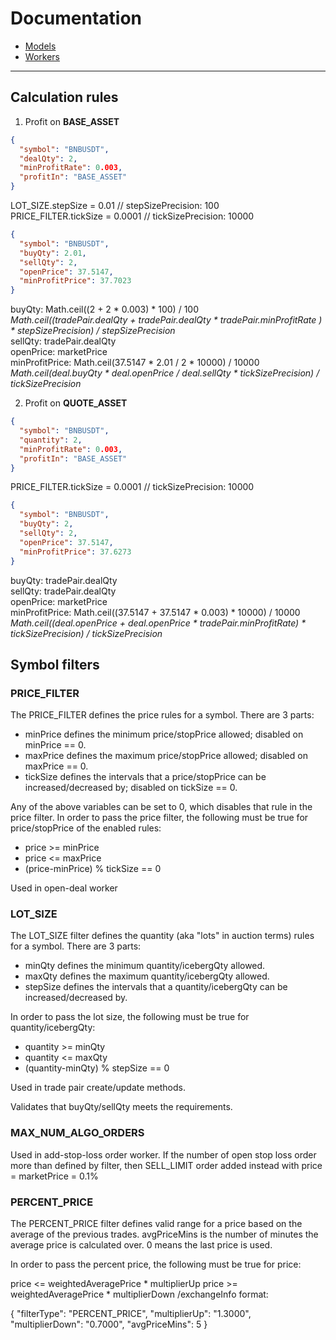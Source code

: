 # Documentation

- [Models](/docs/models.md)
- [Workers](/docs/workers.md)

---

## Calculation rules

1. Profit on **BASE_ASSET**
 
```json
{
  "symbol": "BNBUSDT",
  "dealQty": 2,
  "minProfitRate": 0.003,
  "profitIn": "BASE_ASSET"
}
```

LOT_SIZE.stepSize = 0.01       // stepSizePrecision: 100<br>
PRICE_FILTER.tickSize = 0.0001 // tickSizePrecision: 10000

```json
{
  "symbol": "BNBUSDT",
  "buyQty": 2.01, 
  "sellQty": 2,
  "openPrice": 37.5147,
  "minProfitPrice": 37.7023
}
```

buyQty: Math.ceil((2 + 2 * 0.003) * 100) / 100 <br>
*Math.ceil((tradePair.dealQty + tradePair.dealQty * tradePair.minProfitRate ) * stepSizePrecision) / stepSizePrecision*<br>
sellQty: tradePair.dealQty<br>
openPrice: marketPrice<br>
minProfitPrice: Math.ceil(37.5147 * 2.01 / 2 * 10000) / 10000<br>
*Math.ceil(deal.buyQty * deal.openPrice / deal.sellQty * tickSizePrecision) / tickSizePrecision*

2. Profit on **QUOTE_ASSET**
 
```json
{
  "symbol": "BNBUSDT",
  "quantity": 2,
  "minProfitRate": 0.003,
  "profitIn": "BASE_ASSET"
}
```

PRICE_FILTER.tickSize = 0.0001 // tickSizePrecision: 10000

```json
{
  "symbol": "BNBUSDT",
  "buyQty": 2,    
  "sellQty": 2,
  "openPrice": 37.5147,
  "minProfitPrice": 37.6273
}
```

buyQty: tradePair.dealQty<br>
sellQty: tradePair.dealQty<br>
openPrice: marketPrice<br>
minProfitPrice: Math.ceil((37.5147 + 37.5147 * 0.003) * 10000) / 10000<br>
*Math.ceil((deal.openPrice + deal.openPrice * tradePair.minProfitRate) * tickSizePrecision) / tickSizePrecision*


## Symbol filters

### PRICE_FILTER

The PRICE_FILTER defines the price rules for a symbol. There are 3 parts:

- minPrice defines the minimum price/stopPrice allowed; disabled on minPrice == 0.
- maxPrice defines the maximum price/stopPrice allowed; disabled on maxPrice == 0.
- tickSize defines the intervals that a price/stopPrice can be increased/decreased by; disabled on tickSize == 0.

Any of the above variables can be set to 0, which disables that rule in the price filter. In order to pass the price filter, the following must be true for price/stopPrice of the enabled rules:

- price >= minPrice
- price <= maxPrice
- (price-minPrice) % tickSize == 0

Used in open-deal worker


### LOT_SIZE

The LOT_SIZE filter defines the quantity (aka "lots" in auction terms) rules for a symbol. There are 3 parts:
    
- minQty defines the minimum quantity/icebergQty allowed.
- maxQty defines the maximum quantity/icebergQty allowed.
- stepSize defines the intervals that a quantity/icebergQty can be increased/decreased by.

In order to pass the lot size, the following must be true for quantity/icebergQty:
    
- quantity >= minQty
- quantity <= maxQty
- (quantity-minQty) % stepSize == 0

Used in trade pair create/update methods.

Validates that buyQty/sellQty meets the requirements.


### MAX_NUM_ALGO_ORDERS

Used in add-stop-loss order worker. 
If the number of open stop loss order more than defined by filter, then SELL_LIMIT order added instead with price = marketPrice = 0.1%


### PERCENT_PRICE

The PERCENT_PRICE filter defines valid range for a price based on the average of the previous trades. avgPriceMins is the number of minutes the average price is calculated over. 0 means the last price is used.

In order to pass the percent price, the following must be true for price:

price <= weightedAveragePrice * multiplierUp
price >= weightedAveragePrice * multiplierDown
/exchangeInfo format:

  {
    "filterType": "PERCENT_PRICE",
    "multiplierUp": "1.3000",
    "multiplierDown": "0.7000",
    "avgPriceMins": 5
  }
